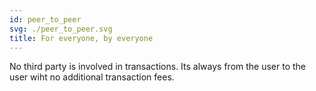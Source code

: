 ```yaml
---
id: peer_to_peer
svg: ./peer_to_peer.svg
title: For everyone, by everyone
---
```


No third party is involved in transactions. Its always from the user to the user wiht no additional transaction fees.
